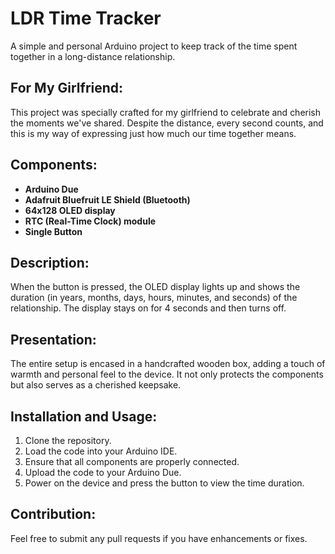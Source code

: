 # LDR Time Tracker

A simple and personal Arduino project to keep track of the time spent together in a long-distance relationship.

## For My Girlfriend:

This project was specially crafted for my girlfriend to celebrate and cherish the moments we've shared. Despite the distance, every second counts, and this is my way of expressing just how much our time together means.

## Components:

- **Arduino Due**
- **Adafruit Bluefruit LE Shield (Bluetooth)**
- **64x128 OLED display**
- **RTC (Real-Time Clock) module**
- **Single Button**

## Description:

When the button is pressed, the OLED display lights up and shows the duration (in years, months, days, hours, minutes, and seconds) of the relationship. The display stays on for 4 seconds and then turns off.

## Presentation:

The entire setup is encased in a handcrafted wooden box, adding a touch of warmth and personal feel to the device. It not only protects the components but also serves as a cherished keepsake.

## Installation and Usage:

1. Clone the repository.
2. Load the code into your Arduino IDE.
3. Ensure that all components are properly connected.
4. Upload the code to your Arduino Due.
5. Power on the device and press the button to view the time duration.

## Contribution:

Feel free to submit any pull requests if you have enhancements or fixes.
